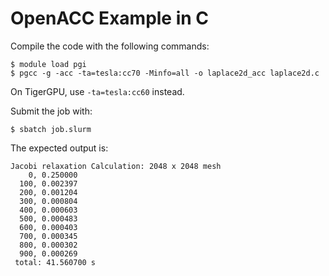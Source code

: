 # OpenACC Example in C

Compile the code with the following commands:

```
$ module load pgi
$ pgcc -g -acc -ta=tesla:cc70 -Minfo=all -o laplace2d_acc laplace2d.c
```

On TigerGPU, use `-ta=tesla:cc60` instead.

Submit the job with:

```
$ sbatch job.slurm
```

The expected output is:

```
Jacobi relaxation Calculation: 2048 x 2048 mesh
    0, 0.250000
  100, 0.002397
  200, 0.001204
  300, 0.000804
  400, 0.000603
  500, 0.000483
  600, 0.000403
  700, 0.000345
  800, 0.000302
  900, 0.000269
 total: 41.560700 s
```
